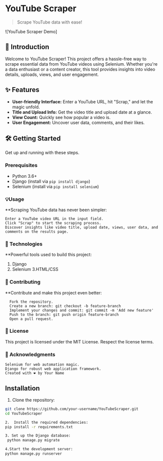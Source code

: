 # YouTube Scraper

> Scrape YouTube data with ease!

![YouTube Scraper Demo]

## 🚀 Introduction

Welcome to YouTube Scraper! This project offers a hassle-free way to scrape essential data from YouTube videos using Selenium. Whether you're a data enthusiast or a content creator, this tool provides insights into video details, uploads, views, and user engagement.

## ✨ Features

- **User-friendly Interface:** Enter a YouTube URL, hit "Scrap," and let the magic unfold.
- **Title and Upload Info:** Get the video title and upload date at a glance.
- **View Count:** Quickly see how popular a video is.
- **User Engagement:** Uncover user data, comments, and their likes.

## 🛠️ Getting Started

Get up and running with these steps.

### Prerequisites

- Python 3.6+
- Django (install via `pip install django`)
- Selenium (install via `pip install selenium`)

### 💡Usage

**Scraping YouTube data has never been simpler:

    Enter a YouTube video URL in the input field.
    Click "Scrap" to start the scraping process.
    Discover insights like video title, upload date, views, user data, and comments on the results page.

### 🚀 Technologies

**Powerful tools used to build this project:

   1. Django
   2. Selenium
    3.HTML/CSS

### 🤝 Contributing

**Contribute and make this project even better:

      Fork the repository.
      Create a new branch: git checkout -b feature-branch
      Implement your changes and commit: git commit -m 'Add new feature'
      Push to the branch: git push origin feature-branch
      Open a pull request.

### 📝 License

  This project is licensed under the MIT License. Respect the license terms.

### 🙌 Acknowledgments

    Selenium for web automation magic.
    Django for robust web application framework.
    Created with ❤️ by Your Name


## Installation

 1. Clone the repository:

   ```bash
   git clone https://github.com/your-username/YouTubeScraper.git
   cd YouTubeScraper

 2.  Install the required dependencies:
   pip install -r requirements.txt

 3. Set up the Django database:
    python manage.py migrate

 4.Start the development server:
   python manage.py runserver






